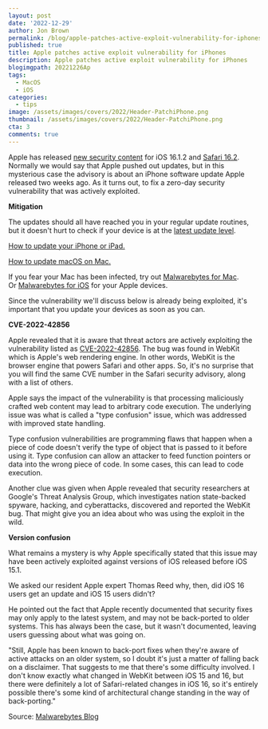 ```yaml
---
layout: post
date: '2022-12-29'
author: Jon Brown
permalink: /blog/apple-patches-active-exploit-vulnerability-for-iphones/
published: true
title: Apple patches active exploit vulnerability for iPhones
description: Apple patches active exploit vulnerability for iPhones
blogimgpath: 20221226Ap
tags:
  - MacOS
  - iOS
categories:
  - tips
image: /assets/images/covers/2022/Header-PatchiPhone.png
thumbnail: /assets/images/covers/2022/Header-PatchiPhone.png
cta: 3
comments: true
---
```

Apple has released [new security
content](https://support.apple.com/en-gb/HT213516) for iOS 16.1.2
and [Safari 16.2](https://support.apple.com/en-us/HT213537). Normally we
would say that Apple pushed out updates, but in this mysterious case the
advisory is about an iPhone software update Apple released two weeks
ago. As it turns out, to fix a zero-day security vulnerability that was
actively exploited.

**Mitigation**

The updates should all have reached you in your regular update routines,
but it doesn\'t hurt to check if your device is at the [latest update
level](https://support.apple.com/en-us/HT201222).

[How to update your iPhone or
iPad.](https://support.apple.com/en-us/HT204204)

[How to update macOS on Mac.](https://support.apple.com/en-us/HT201541)

If you fear your Mac has been infected, try out [Malwarebytes for
Mac](https://malwarebytes.com/mac). Or [Malwarebytes for
iOS](https://support.malwarebytes.com/hc/en-us/categories/360002468273-Malwarebytes-for-iOS) for
your Apple devices.

Since the vulnerability we'll discuss below is already being exploited,
it\'s important that you update your devices as soon as you can.

**CVE-2022-42856**

Apple revealed that it is aware that threat actors are actively
exploiting the vulnerability listed
as [CVE-2022-42856](https://cve.mitre.org/cgi-bin/cvename.cgi?name=CVE-2022-42856).
The bug was found in WebKit which is Apple's web rendering engine. In
other words, WebKit is the browser engine that powers Safari and other
apps. So, it's no surprise that you will find the same CVE number in the
Safari security advisory, along with a list of others.

Apple says the impact of the vulnerability is that processing
maliciously crafted web content may lead to arbitrary code execution.
The underlying issue was what is called a \"type confusion\" issue,
which was addressed with improved state handling.

Type confusion vulnerabilities are programming flaws that happen when a
piece of code doesn't verify the type of object that is passed to it
before using it. Type confusion can allow an attacker to feed function
pointers or data into the wrong piece of code. In some cases, this can
lead to code execution.

Another clue was given when Apple revealed that security researchers at
Google's Threat Analysis Group, which investigates nation state-backed
spyware, hacking, and cyberattacks, discovered and reported the WebKit
bug. That might give you an idea about who was using the exploit in the
wild.

**Version confusion**

What remains a mystery is why Apple specifically stated that this issue
may have been actively exploited against versions of iOS released before
iOS 15.1.

We asked our resident Apple expert Thomas Reed why, then, did iOS 16
users get an update and iOS 15 users didn't?

He pointed out the fact that Apple recently documented that security
fixes may only apply to the latest system, and may not be back-ported to
older systems. This has always been the case, but it wasn\'t documented,
leaving users guessing about what was going on.

"Still, Apple has been known to back-port fixes when they\'re aware of
active attacks on an older system, so I doubt it\'s just a matter of
falling back on a disclaimer. That suggests to me that there\'s some
difficulty involved. I don\'t know exactly what changed in WebKit
between iOS 15 and 16, but there were definitely a lot of Safari-related
changes in iOS 16, so it\'s entirely possible there\'s some kind of
architectural change standing in the way of back-porting."

Source: [Malwarebytes
Blog](https://www.malwarebytes.com/blog/news/2022/12/update-now-apple-patches-active-exploit-vulnerability-for-iphones?utm_source=blueshift&utm_medium=email&utm_campaign=b2c_pro_oth_20221226_decweeklynewsletter_v4_1_167167138462&utm_content=apple_patches)
